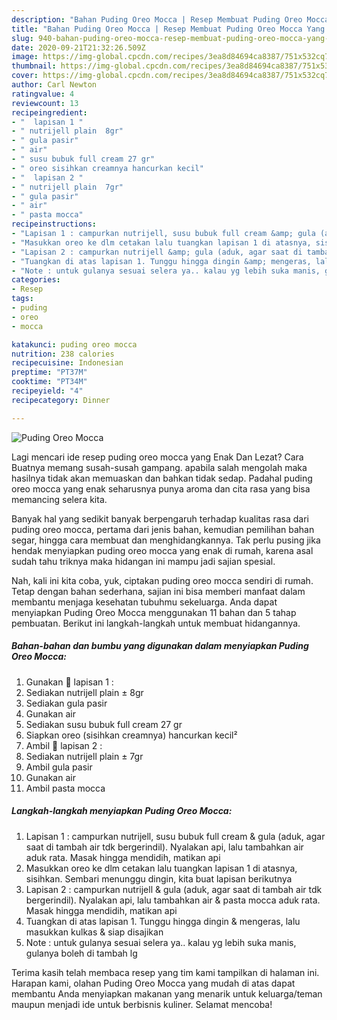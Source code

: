 ```yaml
---
description: "Bahan Puding Oreo Mocca | Resep Membuat Puding Oreo Mocca Yang Menggugah Selera"
title: "Bahan Puding Oreo Mocca | Resep Membuat Puding Oreo Mocca Yang Menggugah Selera"
slug: 940-bahan-puding-oreo-mocca-resep-membuat-puding-oreo-mocca-yang-menggugah-selera
date: 2020-09-21T21:32:26.509Z
image: https://img-global.cpcdn.com/recipes/3ea8d84694ca8387/751x532cq70/puding-oreo-mocca-foto-resep-utama.jpg
thumbnail: https://img-global.cpcdn.com/recipes/3ea8d84694ca8387/751x532cq70/puding-oreo-mocca-foto-resep-utama.jpg
cover: https://img-global.cpcdn.com/recipes/3ea8d84694ca8387/751x532cq70/puding-oreo-mocca-foto-resep-utama.jpg
author: Carl Newton
ratingvalue: 4
reviewcount: 13
recipeingredient:
- "  lapisan 1 "
- " nutrijell plain  8gr"
- " gula pasir"
- " air"
- " susu bubuk full cream 27 gr"
- " oreo sisihkan creamnya hancurkan kecil"
- "  lapisan 2 "
- " nutrijell plain  7gr"
- " gula pasir"
- " air"
- " pasta mocca"
recipeinstructions:
- "Lapisan 1 : campurkan nutrijell, susu bubuk full cream &amp; gula (aduk, agar saat di tambah air tdk bergerindil). Nyalakan api, lalu tambahkan air aduk rata. Masak hingga mendidih, matikan api"
- "Masukkan oreo ke dlm cetakan lalu tuangkan lapisan 1 di atasnya, sisihkan. Sembari menunggu dingin, kita buat lapisan berikutnya"
- "Lapisan 2 : campurkan nutrijell &amp; gula (aduk, agar saat di tambah air tdk bergerindil). Nyalakan api, lalu tambahkan air &amp; pasta mocca aduk rata. Masak hingga mendidih, matikan api"
- "Tuangkan di atas lapisan 1. Tunggu hingga dingin &amp; mengeras, lalu masukkan kulkas &amp; siap disajikan"
- "Note : untuk gulanya sesuai selera ya.. kalau yg lebih suka manis, gulanya boleh di tambah lg"
categories:
- Resep
tags:
- puding
- oreo
- mocca

katakunci: puding oreo mocca 
nutrition: 238 calories
recipecuisine: Indonesian
preptime: "PT37M"
cooktime: "PT34M"
recipeyield: "4"
recipecategory: Dinner

---
```



![Puding Oreo Mocca](https://img-global.cpcdn.com/recipes/3ea8d84694ca8387/751x532cq70/puding-oreo-mocca-foto-resep-utama.jpg)

Lagi mencari ide resep puding oreo mocca yang Enak Dan Lezat? Cara Buatnya memang susah-susah gampang. apabila salah mengolah maka hasilnya tidak akan memuaskan dan bahkan tidak sedap. Padahal puding oreo mocca yang enak seharusnya punya aroma dan cita rasa yang bisa memancing selera kita.

Banyak hal yang sedikit banyak berpengaruh terhadap kualitas rasa dari puding oreo mocca, pertama dari jenis bahan, kemudian pemilihan bahan segar, hingga cara membuat dan menghidangkannya. Tak perlu pusing jika hendak menyiapkan puding oreo mocca yang enak di rumah, karena asal sudah tahu triknya maka hidangan ini mampu jadi sajian spesial.




Nah, kali ini kita coba, yuk, ciptakan puding oreo mocca sendiri di rumah. Tetap dengan bahan sederhana, sajian ini bisa memberi manfaat dalam membantu menjaga kesehatan tubuhmu sekeluarga. Anda dapat menyiapkan Puding Oreo Mocca menggunakan 11 bahan dan 5 tahap pembuatan. Berikut ini langkah-langkah untuk membuat hidangannya.

<!--inarticleads1-->

##### Bahan-bahan dan bumbu yang digunakan dalam menyiapkan Puding Oreo Mocca:

1. Gunakan  🥥 lapisan 1 :
1. Sediakan  nutrijell plain ± 8gr
1. Sediakan  gula pasir
1. Gunakan  air
1. Sediakan  susu bubuk full cream 27 gr
1. Siapkan  oreo (sisihkan creamnya) hancurkan kecil²
1. Ambil  🥥 lapisan 2 :
1. Sediakan  nutrijell plain ± 7gr
1. Ambil  gula pasir
1. Gunakan  air
1. Ambil  pasta mocca




<!--inarticleads2-->

##### Langkah-langkah menyiapkan Puding Oreo Mocca:

1. Lapisan 1 : campurkan nutrijell, susu bubuk full cream &amp; gula (aduk, agar saat di tambah air tdk bergerindil). Nyalakan api, lalu tambahkan air aduk rata. Masak hingga mendidih, matikan api
1. Masukkan oreo ke dlm cetakan lalu tuangkan lapisan 1 di atasnya, sisihkan. Sembari menunggu dingin, kita buat lapisan berikutnya
1. Lapisan 2 : campurkan nutrijell &amp; gula (aduk, agar saat di tambah air tdk bergerindil). Nyalakan api, lalu tambahkan air &amp; pasta mocca aduk rata. Masak hingga mendidih, matikan api
1. Tuangkan di atas lapisan 1. Tunggu hingga dingin &amp; mengeras, lalu masukkan kulkas &amp; siap disajikan
1. Note : untuk gulanya sesuai selera ya.. kalau yg lebih suka manis, gulanya boleh di tambah lg




Terima kasih telah membaca resep yang tim kami tampilkan di halaman ini. Harapan kami, olahan Puding Oreo Mocca yang mudah di atas dapat membantu Anda menyiapkan makanan yang menarik untuk keluarga/teman maupun menjadi ide untuk berbisnis kuliner. Selamat mencoba!
